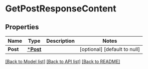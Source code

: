 # GetPostResponseContent

## Properties
Name | Type | Description | Notes
------------ | ------------- | ------------- | -------------
**Post** | [***Post**](Post.md) |  | [optional] [default to null]

[[Back to Model list]](../README.md#documentation-for-models) [[Back to API list]](../README.md#documentation-for-api-endpoints) [[Back to README]](../README.md)

